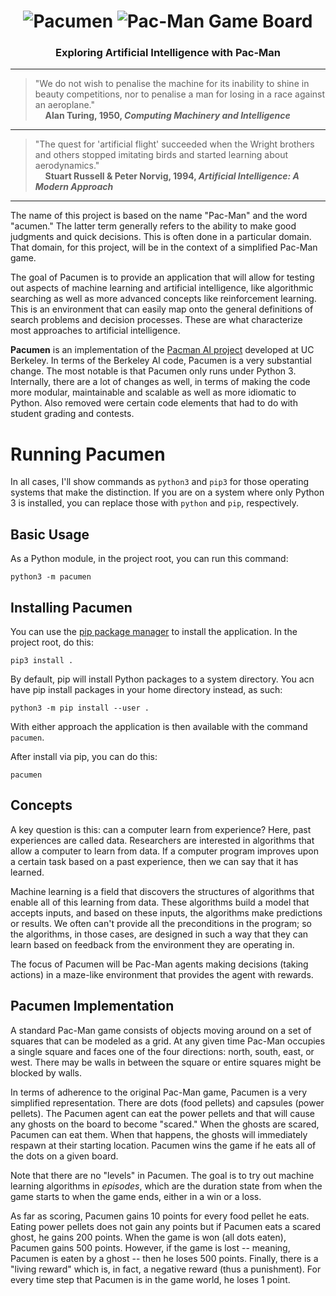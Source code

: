 <h1 align="center">
    <img src="https://github.com/jeffnyman/pacumen/blob/master/references/pacumen-title-bw-55.png" alt="Pacumen">
    <img src="https://github.com/jeffnyman/pacumen/blob/master/references/pacumen-game.png" alt="Pac-Man Game Board">
</h1>

<h3 align="center">Exploring Artificial Intelligence with Pac-Man</h3>

---

> "We do not wish to penalise the machine for its inability to shine in beauty competitions, nor to penalise a man for losing in a race against an aeroplane."<br>
> &nbsp;&nbsp;&nbsp;&nbsp;**Alan Turing, 1950, _Computing Machinery and Intelligence_**

---

> "The quest for 'artificial flight' succeeded when the Wright brothers and others stopped imitating birds and started learning about aerodynamics."<br>
> &nbsp;&nbsp;&nbsp;&nbsp;**Stuart Russell & Peter Norvig, 1994, _Artificial Intelligence: A Modern Approach_**

---

The name of this project is based on the name "Pac-Man" and the word "acumen." The latter term generally refers to the ability to make good judgments and quick decisions. This is often done in a particular domain. That domain, for this project, will be in the context of a simplified Pac-Man game.

The goal of Pacumen is to provide an application that will allow for testing out aspects of machine learning and artificial intelligence, like algorithmic searching as well as more advanced concepts like reinforcement learning. This is an environment that can easily map onto the general definitions of search problems and decision processes. These are what characterize most approaches to artificial intelligence.

**Pacumen** is an implementation of the [Pacman AI project](http://ai.berkeley.edu) developed at UC Berkeley. In terms of the Berkeley AI code, Pacumen is a very substantial change. The most notable is that Pacumen only runs under Python 3. Internally, there are a lot of changes as well, in terms of making the code more modular, maintainable and scalable as well as more idiomatic to Python. Also removed were certain code elements that had to do with student grading and contests.

# Running Pacumen

In all cases, I'll show commands as `python3` and `pip3` for those operating systems that make the distinction. If you are on a system where only Python 3 is installed, you can replace those with `python` and `pip`, respectively.

## Basic Usage

As a Python module, in the project root, you can run this command:

    python3 -m pacumen

## Installing Pacumen

You can use the [pip package manager](https://pip.pypa.io/) to install the application. In the project root, do this:

```
pip3 install .
```

By default, pip will install Python packages to a system directory. You acn have pip install packages in your home directory instead, as such:

```
python3 -m pip install --user .
``` 
    
With either approach the application is then available with the command `pacumen`.

After install via pip, you can do this:

```
pacumen
```

## Concepts

A key question is this: can a computer learn from experience? Here, past experiences are called data. Researchers are interested in algorithms that allow a computer to learn from data. If a computer program improves upon a certain task based on a past experience, then we can say that it has learned.

Machine learning is a field that discovers the structures of algorithms that enable all of this learning from data. These algorithms build a model that accepts inputs, and based on these inputs, the algorithms make predictions or results. We often can't provide all the preconditions in the program; so the algorithms, in those cases, are designed in such a way that they can learn based on feedback from the environment they are operating in.

The focus of Pacumen will be Pac-Man agents making decisions (taking actions) in a maze-like environment that provides the agent with rewards.

## Pacumen Implementation

A standard Pac-Man game consists of objects moving around on a set of squares that can be modeled as a grid. At any given time Pac-Man occupies a single square and faces one of the four directions: north, south, east, or west. There may be walls in between the square or entire squares might be blocked by walls.

In terms of adherence to the original Pac-Man game, Pacumen is a very simplified representation. There are dots (food pellets) and capsules (power pellets). The Pacumen agent can eat the power pellets and that will cause any ghosts on the board to become "scared." When the ghosts are scared, Pacumen can eat them. When that happens, the ghosts will immediately respawn at their starting location. Pacumen wins the game if he eats all of the dots on a given board.

Note that there are no "levels" in Pacumen. The goal is to try out machine learning algorithms in _episodes_, which are the duration state from when the game starts to when the game ends, either in a win or a loss.

As far as scoring, Pacumen gains 10 points for every food pellet he eats. Eating power pellets does not gain any points but if Pacumen eats a scared ghost, he gains 200 points. When the game is won (all dots eaten), Pacumen gains 500 points. However, if the game is lost -- meaning, Pacumen is eaten by a ghost -- then he loses 500 points. Finally, there is a "living reward" which is, in fact, a negative reward (thus a punishment). For every time step that Pacumen is in the game world, he loses 1 point.
